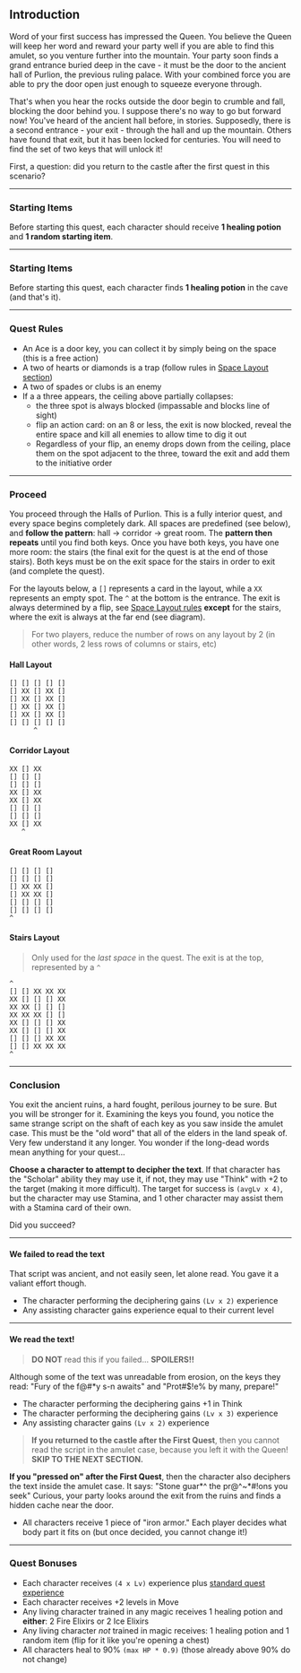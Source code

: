 
## Introduction

Word of your first success has impressed the Queen. You believe the Queen will keep her word and reward your party well if you are able to find this amulet, so you venture further into the mountain. Your party soon finds a grand entrance buried deep in the cave - it must be the door to the ancient hall of Purlion, the previous ruling palace. With your combined force you are able to pry the door open just enough to squeeze everyone through.

That's when you hear the rocks outside the door begin to crumble and fall, blocking the door behind you. I suppose there's no way to go but forward now! You've heard of the ancient hall before, in stories. Supposedly, there is a second entrance - your exit - through the hall and up the mountain. Others have found that exit, but it has been locked for centuries. You will need to find the set of two keys that will unlock it!

First, a question: did you return to the castle after the first quest in this scenario?

<!-- CHOICE ["Yes, we went back", "No, we pressed on"] -->

---

<!-- OPTION "Yes, we went back" -->

### Starting Items

Before starting this quest, each character should receive **1 healing potion** and **1 random starting item**.

---

<!-- OPTION "No, we pressed on" -->

### Starting Items

Before starting this quest, each character finds **1 healing potion** in the cave (and that's it).

---

### Quest Rules

* An Ace is a door key, you can collect it by simply being on the space (this is a free action)
* A two of hearts or diamonds is a trap (follow rules in [Space Layout section](../../rules/05_space_layout.md))
* A two of spades or clubs is an enemy
* If a a three appears, the ceiling above partially collapses:
    - the three spot is always blocked (impassable and blocks line of sight)
    - flip an action card: on an 8 or less, the exit is now blocked, reveal the entire space and kill all enemies to allow time to dig it out
    - Regardless of your flip, an enemy drops down from the ceiling, place them on the spot adjacent to the three, toward the exit and add them to the initiative order

---

### Proceed

You proceed through the Halls of Purlion. This is a fully interior quest, and every space begins completely dark. All spaces are predefined (see below), and **follow the pattern**: hall -> corridor -> great room. The **pattern then repeats** until you find both keys. Once you have both keys, you have one more room: the stairs (the final exit for the quest is at the end of those stairs). Both keys must be on the exit space for the stairs in order to exit (and complete the quest).

For the layouts below, a `[]` represents a card in the layout, while a `XX` represents an empty spot. The `^` at the bottom is the entrance. The exit is always determined by a flip, see [Space Layout rules](../../rules/05_space_layout.md) **except** for the stairs, where the exit is always at the far end (see diagram).

> For two players, reduce the number of rows on any layout by 2 (in other words, 2 less rows of columns or stairs, etc)

#### Hall Layout

```
[] [] [] [] []
[] XX [] XX []
[] XX [] XX []
[] XX [] XX []
[] XX [] XX []
[] [] [] [] []
      ^
```

#### Corridor Layout

```
XX [] XX
[] [] []
[] [] []
XX [] XX
XX [] XX
[] [] []
[] [] []
XX [] XX
   ^
```

#### Great Room Layout

```
[] [] [] []
[] [] [] []
[] XX XX []
[] XX XX []
[] [] [] []
[] [] [] []
^
```

#### Stairs Layout

> Only used for the _last space_ in the quest. The exit is at the top, represented by a `^`

```
^
[] [] XX XX XX
XX [] [] [] XX
XX XX [] [] []
XX XX XX [] []
XX [] [] [] XX
XX [] [] [] XX
[] [] [] XX XX
[] [] XX XX XX
^
```

---

### Conclusion

You exit the ancient ruins, a hard fought, perilous journey to be sure. But you will be stronger for it. Examining the keys you found, you notice the same strange script on the shaft of each key as you saw inside the amulet case. This must be the "old word" that all of the elders in the land speak of. Very few understand it any longer. You wonder if the long-dead words mean anything for your quest...

**Choose a character to attempt to decipher the text**. If that character has the "Scholar" ability they may use it, if not, they may use "Think" with +2 to the target (making it more difficult). The target for success is `(avgLv x 4)`, but the character may use Stamina, and 1 other character may assist them with a Stamina card of their own.

Did you succeed?

<!-- CHOICE ["Yes, we read the text", "No, we failed"] -->

---

<!-- OPTION "No, we failed" -->

#### We failed to read the text

That script was ancient, and not easily seen, let alone read. You gave it a valiant effort though.

* The character performing the deciphering gains `(Lv x 2)` experience
* Any assisting character gains experience equal to their current level

---

<!-- OPTION "Yes, we read the text" -->

#### We read the text!

> **DO NOT** read this if you failed... **SPOILERS!!**

Although some of the text was unreadable from erosion, on the keys they read: "Fury of the f@#*y s-n awaits" and "Prot#$!e% by many, prepare!"

* The character performing the deciphering gains +1 in Think
* The character performing the deciphering gains `(Lv x 3)` experience
* Any assisting character gains `(Lv x 2)` experience

> **If you returned to the castle after the First Quest**, then you cannot read the script in the amulet case, because you left it with the Queen! **SKIP TO THE NEXT SECTION.**

**If you "pressed on" after the First Quest**, then the character also deciphers the text inside the amulet case. It says: "Stone guar*^ the pr@^~*#!ons you seek" Curious, your party looks around the exit from the ruins and finds a hidden cache near the door.

* All characters receive 1 piece of "iron armor." Each player decides what body part it fits on (but once decided, you cannot change it!)

---

### Quest Bonuses

* Each character receives `(4 x Lv)` experience plus [standard quest experience](../../rules/10_experience_and_leveling.md)
* Each character receives +2 levels in Move
* Any living character trained in any magic receives 1 healing potion and **either**: 2 Fire Elixirs or 2 Ice Elixirs
* Any living character _not_ trained in magic receives: 1 healing potion and 1 random item (flip for it like you're opening a chest)
* All characters heal to 90% `(max HP * 0.9)` (those already above 90% do not change)
